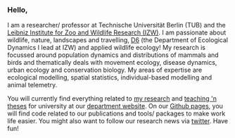 ### Hello, 
I am a researcher/ professor at Technische Universität Berlin (TUB) and the [Leibniz Institute for Zoo and Wildlife Research (IZW)](https://www.leibniz-izw.de/de/start.html). I am passionate about wildlife, nature, landscapes and travelling, [D6](https://www.izw-berlin.de/en/department-of-ecological-dynamics.html) (the Department of Ecological Dynamics I lead at IZW) and applied wildlife ecology! My research is focussed around population dynamics and distributions of mammals and birds and thematically deals with movement ecology, disease dynamics, urban ecology and conservation biology. My areas of expertise are ecological modelling, spatial statistics, individual-based modelling and animal telemetry.  

You will currently find everything related to [my research](https://ecological-dynamics-izw.com/team-2-population-dynamics/) and [teaching 'n theses](https://ecological-dynamics-izw.com/theses/) for university at our [department website](https://ecological-dynamics-izw.com/). On our [Github pages](https://github.com/EcoDynIZW/EcoDynIZW), you will find code related to our publications and tools/ packages to make work life easier. You might also want to follow our research news via [twitter](https://twitter.com/EcoDynIZW). Have fun!
